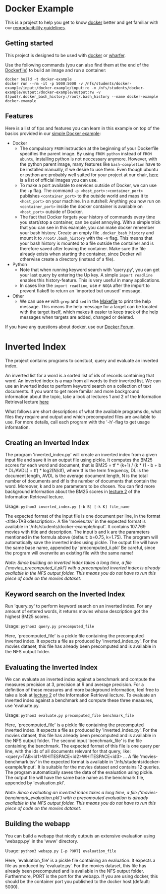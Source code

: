 # Docker Example

This is a project to help you get to know [docker](https://www.docker.com/) better and get familiar with our [reproducibility guidelines](https://ad-wiki.informatik.uni-freiburg.de/teaching/Reproducibility).

## Getting started

This project is designed to be used with [docker](https://www.docker.com/) or [wharfer](https://github.com/ad-freiburg/wharfer).

Use the following commands (you can also find them at the end of the [Dockerfile](Dockerfile)) to build an image and run a container:

```
docker build -t docker-example .
docker run --rm -it -p 5000:5000 -v /nfs/students/docker-example/input:/docker-example/input:ro -v /nfs/students/docker-example/output:/docker-example/output:rw -v $(pwd)/.docker_bash_history:/root/.bash_history --name docker-example docker-example
```

## Features

Here is a list of tips and features you can learn in this example on top of the basics provided in our [simple Docker example](https://ad-wiki.informatik.uni-freiburg.de/teaching/DockerExample):
+ Docker
  + The compulsory `FROM` instruction at the beginning of your Dockerfile specifies the parent image.
    By using `FROM python` instead of `FROM ubuntu`, installing python is not neccessary anymore.
    However, with the python parent image, many features like `bash-completion` have to be installed manually, if we desire to use them.
    Even though ubuntu or python are probably well suited for your project at our chair, [here](https://hub.docker.com/search?q=&type=image&image_filter=official) is a list of official images you can use.
  + To make a port available to services outside of Docker, we can use the `-p` flag.
    The command `-p <host_port>:<container_port>` publishes `<container_port>` to the outside world and maps it to `<host_port>` on your machine.
    In a nutshell: Anything you now run on `<container_port>` inside the docker container is available on `<host_port>` outside of Docker.
  + The fact that Docker forgets your history of commands every time you start/stop a container, can be quiet annoying.
    With a simple trick that you can see in this example, you can make docker remember your bash history.
    Create an empty file `.docker_bash_history` and mount it to `/root/.bash_history` with the -v flag.
    This means that your bash history is mounted to a file outside the container and is therefore saved after leaving the container.
    Make sure the file already exists when starting the container, since Docker will otherwise create a directory (instead of a file).
+ Python
  + Note that when running keyword search with 'query.py', you can get your last query by entering the Up key.
    A simple `import readline` enables this history-feature.
    This is very useful in many applications.
  + In cases like the `import readline`, use `# NOQA` after the import to prevent flake8 to return an 'imported but unused' message.
+ Other
  + We can use `##` with `grep` and `sed` in the [Makefile](Makefile) to print the help message.
    This means the help message for a target can be located with the target itself, which makes it easier to keep track of the help messages when targets are added, changed or deleted.

If you have any questions about docker, use our [Docker Forum](https://daphne.informatik.uni-freiburg.de/forum/viewforum.php?f=1083).

# Inverted Index

The project contains programs to constuct, query and evaluate an inverted index.

An inverted list for a word is a sorted list of ids of records containing that word.
An inverted index is a map from all words to their inverted list.
We can use an inverted index to perform keyword search on a collection of text documents.
If you want to get more familar and more background information about the topic,
take a look at lectures 1 and 2 of the Information Retrieval lecture
[here](https://ad-wiki.informatik.uni-freiburg.de/teaching/InformationRetrievalWS1920 "Information Retrieval")

What follows are short descriptions of what the available programs do, what files they require and output and which precomputed files are available to use.
For more details, call each program with the '-h'-flag to get usage information.

## Creating an Inverted Index

The program 'inverted_index.py' will create an inverted index from a given input file and save it in an output file using pickle.
It computes the BM25 scores for each word and document, that is 
	BM25 = tf * (k+1) / (k * (1 - b + b * DL/AVDL) + tf) * log2(N/df),
where tf is the term frequency, DL is the document length, AVDL is the average document length, N is the total number of documents and df is the number of documents that contain the word.
Moreover, k and b are parameters to be chosen.
You can find more background information about the BM25 scores in [lecture 2](https://daphne.informatik.uni-freiburg.de/ws1920/InformationRetrieval/svn/public/slides/lecture-02.pdf) of the Information Retrieval lecture.

Usage: `python3 inverted_index.py [-b B] [-k K] file_name`

The expected format of the input file is one document per line, in the format \<title\>TAB\<description\>.
A file 'movies.tsv' in the expected format is available in '/nfs/students/docker-example/input'.
It contains 107.769 movies with title and description.
The input b and k are the parameters mentioned in the formula above (default: b=0.75, k=1.75).
The program will automatically save the inverted index using pickle.
The output file will have the same base name, appended by 'precomputed_ii.pkl'
Be careful, since the program will overwrite an existing file with the same name!

*Note: Since building an inverted index takes a long time, a file ('movies_precomputed_ii.pkl') with a precomputed inverted index is already available in the NFS output folder.
This means you do not have to run this piece of code on the movies dataset.*

## Keyword search on the Inverted Index

Run 'query.py' to perform keyword search on an inverted index.
For any amount of entered words, it returns movies whose description got the highest BM25 scores.

Usage: `python3 query.py precomputed_file`

Here, 'precomputed_file' is a pickle file containing the precomputed inverted index.
It expects a file as produced by 'inverted_index.py'.
For the movies dataset, this file has already been precomputed and is available in the NFS output folder.

## Evaluating the Inverted Index

We can evaluate an inverted index against a benchmark and compute the measures precision at 3, precision at R and average precision.
For a definition of these measures and more background information, feel free to take a look at [lecture 2](https://daphne.informatik.uni-freiburg.de/ws1920/InformationRetrieval/svn/public/slides/lecture-02.pdf) of the Information Retrieval lecture.
To evaluate an inverted index against a benchmark and compute these three measures, use 'evaluate.py.

Usage: `python3 evaluate.py precomputed_file benchmark_file`

Here, 'precomputed_file' is a pickle file containing the precomputed inverted index.
It expects a file as produced by 'inverted_index.py'.
For the movies dataset, this file has already been precomputed and is available in the NFS output folder.
The second input 'benchmark_file' is the file containing the benchmark.
The expected format of this file is one query per line, with the ids of all documents relevant for that query, like:
\<query\>TAB\<id1\>WHITESPACE\<id2\>WHITESPACE\<id3\> ...
A file 'movies-benchmark.tsv' in the expected format is available in '/nfs/students/docker-example/input'.
It is suitable for the movies dataset and contains 12 queries.
The program automatically saves the data of the evaluation using pickle.
The output file will have the same base name as the benchmark file, appended by 'evaluation.pkl'.

*Note: Since evaluating an inverted index takes a long time, a file ('movies-benchmark_evaluation.pkl') with a precomouted evaluation is already available in the NFS output folder.
This means you do not have to run this piece of code on the movies dataset.*

## Building the webapp

You can build a webapp that nicely outputs an extensive evaluation using 'webapp.py' in the 'www' directory.

Usage: `python3 webapp.py [-p PORT] evaluation_file`

Here, 'evaluation_file' is a pickle file containing an evaluation.
It expects a file as produced by 'evaluate.py'.
For the movies dataset, this file has already been precomputed and is available in the NFS output folder.
Furthermore, PORT is the port for the webapp.
If you are using docker, this should be the container port you published to the docker host (default: 5000).
